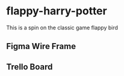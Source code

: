 # flappy-harry-potter
This is a spin on the classic game flappy bird 



## Figma Wire Frame 


## Trello Board
